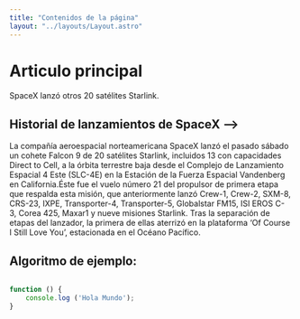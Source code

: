 ```yaml
---
title: "Contenidos de la página"
layout: "../layouts/Layout.astro"
---
```


# Articulo principal

SpaceX lanzó otros 20 satélites Starlink.

## Historial de lanzamientos de SpaceX -->

La compañía aeroespacial norteamericana SpaceX lanzó el pasado sábado un cohete Falcon 9 de 20 satélites Starlink, incluidos 13 con capacidades Direct to Cell, a la órbita terrestre baja desde el Complejo de Lanzamiento Espacial 4 Este (SLC-4E) en la Estación de la Fuerza Espacial Vandenberg en California.Éste fue el vuelo número 21 del propulsor de primera etapa que respalda esta misión, que anteriormente lanzó Crew-1, Crew-2, SXM-8, CRS-23, IXPE, Transporter-4, Transporter-5, Globalstar FM15, ISI EROS C- 3, Corea 425, Maxar1 y nueve misiones Starlink. Tras la separación de etapas del lanzador, la primera de ellas aterrizó en la plataforma ‘Of Course I Still Love You’, estacionada en el Océano Pacífico.

## Algoritmo de ejemplo:

```javascript

function () {
    console.log ('Hola Mundo');
}
```
